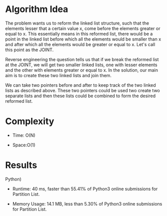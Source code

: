 # Algorithm Idea

The problem wants us to reform the linked list structure, such that the elements lesser that a certain value x, come before the elements greater or equal to x. This essentially means in this reformed list, there would be a point in the linked list before which all the elements would be smaller than x and after which all the elements would be greater or equal to x. Let's call this point as the JOINT.


Reverse engineering the question tells us that if we break the reformed list at the JOINT, we will get two smaller linked lists, one with lesser elements and the other with elements greater or equal to x. In the solution, our main aim is to create these two linked lists and join them.

We can take two pointers before and after to keep track of the two linked lists as described above. These two pointers could be used two create two separate lists and then these lists could be combined to form the desired reformed list.

# Complexity

- Time: O(N)

- Space:O(1)

# Results

Python)

- Runtime: 40 ms, faster than 55.41% of Python3 online submissions for Partition List.

- Memory Usage: 14.1 MB, less than 5.30% of Python3 online submissions for Partition List.